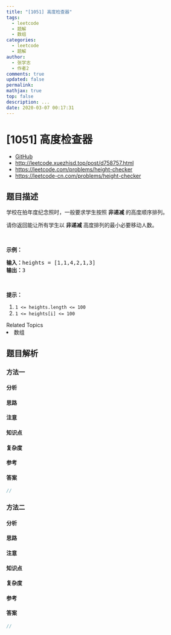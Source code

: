 ```yaml
---
title: "[1051] 高度检查器"
tags:
  - leetcode
  - 题解
  - 数组
categories:
  - leetcode
  - 题解
author:
  - 张学志
  - 作者2
comments: true
updated: false
permalink:
mathjax: true
top: false
description: ...
date: 2020-03-07 00:17:31
---
```



# [1051] 高度检查器
* [GitHub](https://github.com/algoboy101/LeetCodeCrowdsource/tree/master/_posts/QA/%5B1051%5D%20%E9%AB%98%E5%BA%A6%E6%A3%80%E6%9F%A5%E5%99%A8.md)
* http://leetcode.xuezhisd.top/post/d758757.html
* https://leetcode.com/problems/height-checker
* https://leetcode-cn.com/problems/height-checker


## 题目描述

<p>学校在拍年度纪念照时，一般要求学生按照 <strong>非递减</strong> 的高度顺序排列。</p>

<p>请你返回能让所有学生以 <strong>非递减</strong> 高度排列的最小必要移动人数。</p>

<p>&nbsp;</p>

<p><strong>示例：</strong></p>

<pre><strong>输入：</strong>heights =&nbsp;[1,1,4,2,1,3]
<strong>输出：</strong>3</pre>

<p>&nbsp;</p>

<p><strong>提示：</strong></p>

<ol>
	<li><code>1 &lt;= heights.length &lt;= 100</code></li>
	<li><code>1 &lt;= heights[i] &lt;= 100</code></li>
</ol>
<div><div>Related Topics</div><div><li>数组</li></div></div>


## 题目解析


### 方法一

#### 分析

#### 思路

#### 注意

#### 知识点

#### 复杂度

#### 参考

#### 答案

```cpp
//
```


### 方法二

#### 分析

#### 思路

#### 注意

#### 知识点

#### 复杂度

#### 参考

#### 答案

```cpp
//
```


